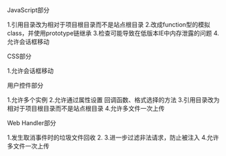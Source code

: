 ﻿JavaScript部分

1.引用目录改为相对于项目根目录而不是站点根目录
2.改成function型的模拟class，并使用prototype链继承
3.检查可能导致在低版本IE中内存泄露的问题
4.允许会话框移动




CSS部分

1.允许会话框移动




用户控件部分

1.允许多个实例
2.允许通过属性设置 回调函数、格式选择的方法
3.引用目录改为相对于项目根目录而不是站点根目录
4.允许多文件一次上传




Web Handler部分

1.发生取消事件时的垃圾文件回收
2.
3.进一步过滤非法请求，防止被注入
4.允许多文件一次上传

